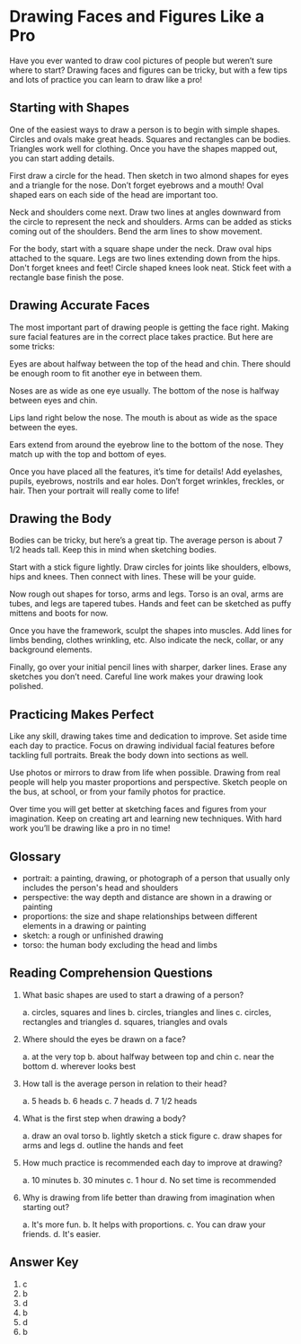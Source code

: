 # Drawing Faces and Figures Like a Pro

Have you ever wanted to draw cool pictures of people but weren’t sure where to start? Drawing faces and figures can be tricky, but with a few tips and lots of practice you can learn to draw like a pro!

## Starting with Shapes

One of the easiest ways to draw a person is to begin with simple shapes. Circles and ovals make great heads. Squares and rectangles can be bodies. Triangles work well for clothing. Once you have the shapes mapped out, you can start adding details.

First draw a circle for the head. Then sketch in two almond shapes for eyes and a triangle for the nose. Don’t forget eyebrows and a mouth! Oval shaped ears on each side of the head are important too.

Neck and shoulders come next. Draw two lines at angles downward from the circle to represent the neck and shoulders. Arms can be added as sticks coming out of the shoulders. Bend the arm lines to show movement.

For the body, start with a square shape under the neck. Draw oval hips attached to the square. Legs are two lines extending down from the hips. Don't forget knees and feet! Circle shaped knees look neat. Stick feet with a rectangle base finish the pose.

## Drawing Accurate Faces

The most important part of drawing people is getting the face right. Making sure facial features are in the correct place takes practice. But here are some tricks:

Eyes are about halfway between the top of the head and chin. There should be enough room to fit another eye in between them.

Noses are as wide as one eye usually. The bottom of the nose is halfway between eyes and chin.

Lips land right below the nose. The mouth is about as wide as the space between the eyes.

Ears extend from around the eyebrow line to the bottom of the nose. They match up with the top and bottom of eyes.

Once you have placed all the features, it’s time for details! Add eyelashes, pupils, eyebrows, nostrils and ear holes. Don’t forget wrinkles, freckles, or hair. Then your portrait will really come to life!

## Drawing the Body

Bodies can be tricky, but here’s a great tip. The average person is about 7 1/2 heads tall. Keep this in mind when sketching bodies.

Start with a stick figure lightly. Draw circles for joints like shoulders, elbows, hips and knees. Then connect with lines. These will be your guide.

Now rough out shapes for torso, arms and legs. Torso is an oval, arms are tubes, and legs are tapered tubes. Hands and feet can be sketched as puffy mittens and boots for now.

Once you have the framework, sculpt the shapes into muscles. Add lines for limbs bending, clothes wrinkling, etc. Also indicate the neck, collar, or any background elements.

Finally, go over your initial pencil lines with sharper, darker lines. Erase any sketches you don’t need. Careful line work makes your drawing look polished.

## Practicing Makes Perfect

Like any skill, drawing takes time and dedication to improve. Set aside time each day to practice. Focus on drawing individual facial features before tackling full portraits. Break the body down into sections as well.

Use photos or mirrors to draw from life when possible. Drawing from real people will help you master proportions and perspective. Sketch people on the bus, at school, or from your family photos for practice.

Over time you will get better at sketching faces and figures from your imagination. Keep on creating art and learning new techniques. With hard work you’ll be drawing like a pro in no time!

## Glossary

- portrait: a painting, drawing, or photograph of a person that usually only includes the person's head and shoulders
- perspective: the way depth and distance are shown in a drawing or painting
- proportions: the size and shape relationships between different elements in a drawing or painting
- sketch: a rough or unfinished drawing
- torso: the human body excluding the head and limbs

## Reading Comprehension Questions

1. What basic shapes are used to start a drawing of a person?

   a. circles, squares and lines
   b. circles, triangles and lines
   c. circles, rectangles and triangles
   d. squares, triangles and ovals

2. Where should the eyes be drawn on a face?

   a. at the very top
   b. about halfway between top and chin
   c. near the bottom
   d. wherever looks best

3. How tall is the average person in relation to their head?

   a. 5 heads
   b. 6 heads
   c. 7 heads
   d. 7 1/2 heads

4. What is the first step when drawing a body?

   a. draw an oval torso
   b. lightly sketch a stick figure
   c. draw shapes for arms and legs
   d. outline the hands and feet

5. How much practice is recommended each day to improve at drawing?

   a. 10 minutes
   b. 30 minutes
   c. 1 hour
   d. No set time is recommended

6. Why is drawing from life better than drawing from imagination when starting out?

   a. It's more fun.
   b. It helps with proportions.
   c. You can draw your friends.
   d. It's easier.

## Answer Key

1. c
2. b
3. d
4. b
5. d
6. b
